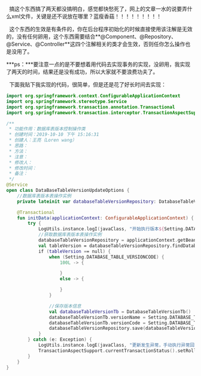 &nbsp;&nbsp;搞这个东西搞了两天都没搞明白，感觉都快愁死了，网上的文章一水的说要弄什么xml文件，关键是还不说放在哪里？蓝瘦香菇！！！！！！！！！

&nbsp;&nbsp;这个东西的生效是有条件的，你在后台程序初始化的时候直接使用该注解是无效的，没有任何卵用，这个东西需要结合**@Component、@Repository、@Service、@Controller**这四个注解相关的类才会生效，否则任你怎么操作也是没用了。

***ps：***要注意一点的是不要想着用代码去实现事务的实现，没卵用，我实现了两天的时间，结果还是没有成功，所以大家就不要浪费功夫了。





&nbsp;&nbsp;下面我贴下我实现的代码，很简单，但是还是花了好长时间去实现：

```kotlin
import org.springframework.context.ConfigurableApplicationContext
import org.springframework.stereotype.Service
import org.springframework.transaction.annotation.Transactional
import org.springframework.transaction.interceptor.TransactionAspectSupport

/**
 * 功能作用：数据库表版本控制操作类
 * 创建时间：2019-10-10 下午 15:16:31
 * 创建人：王亮（Loren wang）
 * 思路：
 * 方法：
 * 注意：
 * 修改人：
 * 修改时间：
 * 备注：
 */
@Service
open class DataBaseTableVersionUpdateOptions {
    //数据库表版本表操作实例
    private lateinit var databaseTableVersionRepository: DatabaseTableVersionRepository;

    @Transactional
    fun initData(applicationContext: ConfigurableApplicationContext) {
        try {
            LogUtils.instance.logI(javaClass, "开始执行版本${Setting.DATABASE_TABLE_VERSIONNAME}的更新")
            //获取数据库表版本表操作实例
            databaseTableVersionRepository = applicationContext.getBean(DatabaseTableVersionRepository::class.java)
            val tableVersion = databaseTableVersionRepository.findDatabaseTableVersionTbByVersionCodeAndVersionName(Setting.DATABASE_TABLE_VERSIONCODE!!, Setting.DATABASE_TABLE_VERSIONNAME!!)
            if (tableVersion == null) {
                when (Setting.DATABASE_TABLE_VERSIONCODE) {
                    100L -> {

                    }
                    else -> {

                    }
                }

                //保存版本信息
                val databaseTableVersionTb = DatabaseTableVersionTb()
                databaseTableVersionTb.versionName = Setting.DATABASE_TABLE_VERSIONNAME
                databaseTableVersionTb.versionCode = Setting.DATABASE_TABLE_VERSIONCODE
                databaseTableVersionRepository.save(databaseTableVersionTb)
            }
        } catch (e: Exception) {
            LogUtils.instance.logE(javaClass, "更新发生异常，手动执行异常回滚")
            TransactionAspectSupport.currentTransactionStatus().setRollbackOnly();
        }
    }
}
```





